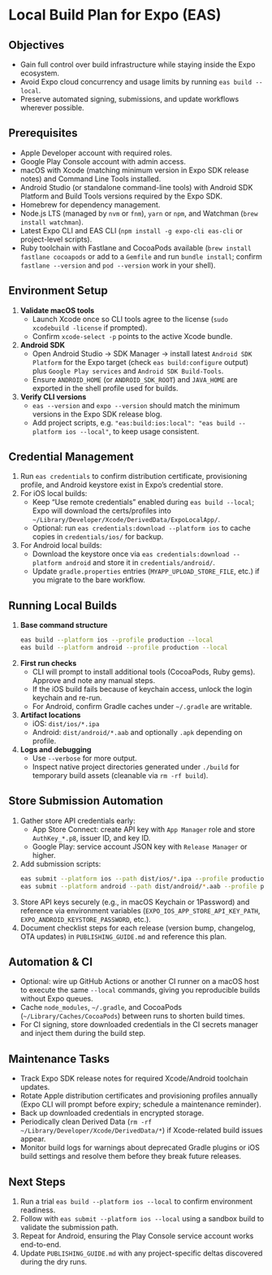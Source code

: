 # Local Build Plan for Expo (EAS)

## Objectives
- Gain full control over build infrastructure while staying inside the Expo ecosystem.
- Avoid Expo cloud concurrency and usage limits by running `eas build --local`.
- Preserve automated signing, submissions, and update workflows wherever possible.

## Prerequisites
- Apple Developer account with required roles.
- Google Play Console account with admin access.
- macOS with Xcode (matching minimum version in Expo SDK release notes) and Command Line Tools installed.
- Android Studio (or standalone command-line tools) with Android SDK Platform and Build Tools versions required by the Expo SDK.
- Homebrew for dependency management.
- Node.js LTS (managed by `nvm` or `fnm`), `yarn` or `npm`, and Watchman (`brew install watchman`).
- Latest Expo CLI and EAS CLI (`npm install -g expo-cli eas-cli` or project-level scripts).
- Ruby toolchain with Fastlane and CocoaPods available (`brew install fastlane cocoapods` or add to a `Gemfile` and run `bundle install`; confirm `fastlane --version` and `pod --version` work in your shell).

## Environment Setup
1. **Validate macOS tools**
   - Launch Xcode once so CLI tools agree to the license (`sudo xcodebuild -license` if prompted).
   - Confirm `xcode-select -p` points to the active Xcode bundle.
2. **Android SDK**
   - Open Android Studio → SDK Manager → install latest `Android SDK Platform` for the Expo target (check `eas build:configure` output) plus `Google Play services` and `Android SDK Build-Tools`.
   - Ensure `ANDROID_HOME` (or `ANDROID_SDK_ROOT`) and `JAVA_HOME` are exported in the shell profile used for builds.
3. **Verify CLI versions**
   - `eas --version` and `expo --version` should match the minimum versions in the Expo SDK release blog.
   - Add project scripts, e.g. `"eas:build:ios:local": "eas build --platform ios --local"`, to keep usage consistent.

## Credential Management
1. Run `eas credentials` to confirm distribution certificate, provisioning profile, and Android keystore exist in Expo’s credential store.
2. For iOS local builds:
   - Keep “Use remote credentials” enabled during `eas build --local`; Expo will download the certs/profiles into `~/Library/Developer/Xcode/DerivedData/ExpoLocalApp/`.
   - Optional: run `eas credentials:download --platform ios` to cache copies in `credentials/ios/` for backup.
3. For Android local builds:
   - Download the keystore once via `eas credentials:download --platform android` and store it in `credentials/android/`.
   - Update `gradle.properties` entries (`MYAPP_UPLOAD_STORE_FILE`, etc.) if you migrate to the bare workflow.

## Running Local Builds
1. **Base command structure**
   ```bash
   eas build --platform ios --profile production --local
   eas build --platform android --profile production --local
   ```
2. **First run checks**
   - CLI will prompt to install additional tools (CocoaPods, Ruby gems). Approve and note any manual steps.
   - If the iOS build fails because of keychain access, unlock the login keychain and re-run.
   - For Android, confirm Gradle caches under `~/.gradle` are writable.
3. **Artifact locations**
   - iOS: `dist/ios/*.ipa`
   - Android: `dist/android/*.aab` and optionally `.apk` depending on profile.
4. **Logs and debugging**
   - Use `--verbose` for more output.
   - Inspect native project directories generated under `./build` for temporary build assets (cleanable via `rm -rf build`).

## Store Submission Automation
1. Gather store API credentials early:
   - App Store Connect: create API key with `App Manager` role and store `AuthKey_*.p8`, issuer ID, and key ID.
   - Google Play: service account JSON key with `Release Manager` or higher.
2. Add submission scripts:
   ```bash
   eas submit --platform ios --path dist/ios/*.ipa --profile production --local
   eas submit --platform android --path dist/android/*.aab --profile production --local
   ```
3. Store API keys securely (e.g., in macOS Keychain or 1Password) and reference via environment variables (`EXPO_IOS_APP_STORE_API_KEY_PATH`, `EXPO_ANDROID_KEYSTORE_PASSWORD`, etc.).
4. Document checklist steps for each release (version bump, changelog, OTA updates) in `PUBLISHING_GUIDE.md` and reference this plan.

## Automation & CI
- Optional: wire up GitHub Actions or another CI runner on a macOS host to execute the same `--local` commands, giving you reproducible builds without Expo queues.
- Cache `node_modules`, `~/.gradle`, and CocoaPods (`~/Library/Caches/CocoaPods`) between runs to shorten build times.
- For CI signing, store downloaded credentials in the CI secrets manager and inject them during the build step.

## Maintenance Tasks
- Track Expo SDK release notes for required Xcode/Android toolchain updates.
- Rotate Apple distribution certificates and provisioning profiles annually (Expo CLI will prompt before expiry; schedule a maintenance reminder).
- Back up downloaded credentials in encrypted storage.
- Periodically clean Derived Data (`rm -rf ~/Library/Developer/Xcode/DerivedData/*`) if Xcode-related build issues appear.
- Monitor build logs for warnings about deprecated Gradle plugins or iOS build settings and resolve them before they break future releases.

## Next Steps
1. Run a trial `eas build --platform ios --local` to confirm environment readiness.
2. Follow with `eas submit --platform ios --local` using a sandbox build to validate the submission path.
3. Repeat for Android, ensuring the Play Console service account works end-to-end.
4. Update `PUBLISHING_GUIDE.md` with any project-specific deltas discovered during the dry runs.

